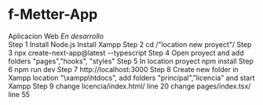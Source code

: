# f-Metter-App
Aplicacion Web
*En desarrollo* <br>
Step 1
Install Node.js
Install Xampp
Step 2
cd /"location new proyect"/
Step 3
npx create-next-app@latest --typescript
Step 4
Open proyect and add folders "pages","hooks", "styles"
Step 5
In location proyect
npm install 
Step 6
npm run dev
Step 7
http://localhost:3000
Step 8
Create new folder in Xampp location "\xampp\htdocs\", add folders "principal","licencia" and start Xampp
Step 9
change licencia/index.html/ line 20
change pages/index.tsx/ line 55
